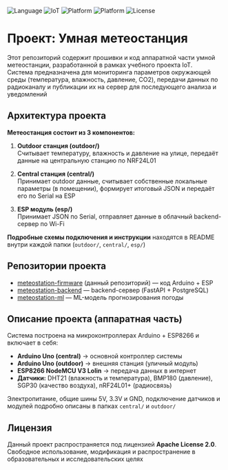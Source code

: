 
![Language](https://img.shields.io/badge/Language-C++-blue?style=for-the-badge) ![IoT](https://img.shields.io/badge/Project-IoT-success?style=for-the-badge) ![Platform](https://img.shields.io/badge/Platform-Arduino-blue?style=for-the-badge&logo=arduino) ![Platform](https://img.shields.io/badge/Platform-ESP8266-orange?style=for-the-badge&logo=esp8266) ![License](https://img.shields.io/badge/License-Apache_2.0-blue.svg?style=for-the-badge)

# Проект: Умная метеостанция

Этот репозиторий содержит прошивки и код аппаратной части умной метеостанции, разработанной в рамках учебного проекта IoT.  
Система предназначена для мониторинга параметров окружающей среды (температура, влажность, давление, CO2), передачи данных по радиоканалу и публикации их на сервер для последующего анализа и уведомлений

## Архитектура проекта

**Метеостанция состоит из 3 компонентов:**

1. **Outdoor станция (outdoor/)**  
    Считывает температуру, влажность и давление на улице, передаёт данные на центральную станцию по NRF24L01

2. **Central станция (central/)**  
    Принимает outdoor данные, считывает собственные локальные параметры (в помещении), формирует итоговый JSON и передаёт его по Serial на ESP

3. **ESP модуль (esp/)**  
    Принимает JSON по Serial, отправляет данные в облачный backend-сервер по Wi-Fi

**Подробные схемы подключения и инструкции** находятся в README внутри каждой папки (`outdoor/`, `central/`, `esp/`)

## Репозитории проекта

- [meteostation-firmware](https://github.com/finstape/meteostation-firmware) (данный репозиторий) — код Arduino + ESP
- [meteostation-backend](https://github.com/finstape/meteostation-backend) — backend-сервер (FastAPI + PostgreSQL)
- [meteostation-ml](https://github.com/finstape/meteostation-ml) — ML-модель прогнозирования погоды

## Описание проекта (аппаратная часть)

Система построена на микроконтроллерах Arduino + ESP8266 и включает в себя:

- **Arduino Uno (central)** → основной контроллер системы
- **Arduino Uno (outdoor)** → внешняя станция (уличный модуль)
- **ESP8266 NodeMCU V3 Lolin** → передача данных в интернет
- **Датчики:** DHT21 (влажность и температура), BMP180 (давление), SGP30 (качество воздуха), nRF24L01+ (радиосвязь)

Электропитание, общие шины 5V, 3.3V и GND, подключение датчиков и модулей подробно описаны в папках `central/` и `outdoor/`

## Лицензия

Данный проект распространяется под лицензией **Apache License 2.0**.  
Свободное использование, модификация и распространение в образовательных и исследовательских целях